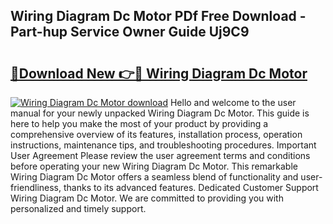 ## Wiring Diagram Dc Motor PDf Free Download - Part-hup Service Owner Guide Uj9C9

# <h2><a href="http://dfsu9bz.blite.top/?on=Wiring+Diagram+Dc+Motor">🔗Download New 👉🔴 Wiring Diagram Dc Motor</a></h2>

[![Wiring Diagram Dc Motor download](https://i.imgur.com/lujVjoI.png)](http://dfsu9bz.blite.top/?on=Wiring+Diagram+Dc+Motor)
Hello and welcome to the user manual for your newly unpacked Wiring Diagram Dc Motor. This guide is here to help you make the most of your product by providing a comprehensive overview of its features, installation process, operation instructions, maintenance tips, and troubleshooting procedures. Important User Agreement Please review the user agreement terms and conditions before operating your new Wiring Diagram Dc Motor. This remarkable Wiring Diagram Dc Motor offers a seamless blend of functionality and user-friendliness, thanks to its advanced features. Dedicated Customer Support Wiring Diagram Dc Motor. We are committed to providing you with personalized and timely support.
